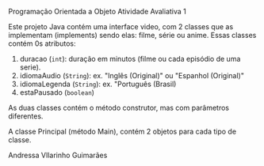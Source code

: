 Programação Orientada a Objeto
Atividade Avaliativa 1

Este projeto Java contém uma interface video, com 2 classes que as implementam (implements) sendo elas: filme, série ou anime. Essas classes contém 0s atributos:

1) duracao (`int`): duração em minutos (filme ou cada episódio de uma serie).
2) idiomaAudio (`String`): ex. "Inglês (Original)" ou "Espanhol (Original)"
3) idiomaLegenda (`String`): ex. "Português (Brasil)
4) estaPausado (`boolean`) 

As duas classes contém o método construtor, mas com parâmetros diferentes.

A classe Principal (método Main), contém 2 objetos para cada tipo de classe.

Andressa VIlarinho Guimarães